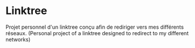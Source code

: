 # Linktree
Projet personnel d'un linktree conçu afin de rediriger vers mes différents réseaux. 
(Personal project of a linktree designed to redirect to my different networks)
